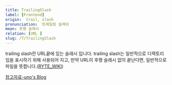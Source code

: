 ```yaml
---
title: TrailingSlash
label: [Frontend]
origin:  trail, slash
pronunciation:  트레일링 슬래쉬
mean: 후행 슬래시
relation: [URL ]
slug: /T/TrailingSlash
---
```


<content>
<p>trailing slash란 URL끝에 있는 슬래시 입니다. trailing slash는 일반적으로 디렉토리임을 표시하기 위해 사용되어 지고, 만약 URL이 후행 슬래시 없이 끝난다면, 일반적으로 파일을 뜻합니다.(<a href="https://en.ryte.com/wiki/Trailing_Slashes">RYTE_WIKI</a>)</p><p><a href="https://djkeh.github.io/articles/Why-do-we-put-slash-at-the-end-of-URL-kor/">참고자료-uno's Blog</a></p>
</content>
